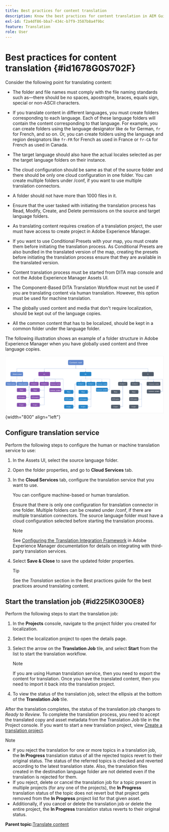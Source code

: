 ```yaml
---
title: Best practices for content translation
description: Know the best practices for content translation in AEM Guides. Learn how to configure the translation service, create a new translation project, and start the translation job.
exl-id: f2a4df86-bba7-434c-b7f9-3587b8a4f9bc
feature: Translation
role: User
---
```

# Best practices for content translation {#id1678G0S702F}

Consider the following point for translating content:

-   The folder and file names must comply with the file naming standards such as—there should be no spaces, apostrophe, braces, equals sign, special or non-ASCII characters.

-   If you translate content in different languages, you must create folders corresponding to each language. Each of these language folders will contain the content corresponding to that language. For example, you can create folders using the language designator like `de` for German, `fr` for French, and so on. Or, you can create folders using the language and region designators like `fr-FR` for French as used in France or `fr-CA` for French as used in Canada.
-   The target language should also have the actual locales selected as per the target language folders on their instance.
-   The cloud configuration should be same as that of the source folder and there should be only one cloud configuration in one folder. You can create multiple folders under /conf, if you want to use multiple translation connectors.
-   A folder should not have more than 1000 files in it.
-   Ensure that the user tasked with initiating the translation process has Read, Modify, Create, and Delete permissions on the source and target language folders.
-   As translating content requires creation of a translation project, the user must have access to create project in Adobe Experience Manager.
-   If you want to use Conditional Presets with your map, you must create them before initiating the translation process. As Conditional Presets are also bundled in the translated version of the map, creating the presets before initiating the translation process ensure that they are available in the translated version.
-   Content translation process must be started from DITA map console and not the Adobe Experience Manager Assets UI.
-   The Component-Based DITA Translation Workflow must not be used if you are translating content via human translation. However, this option must be used for machine translation.
-   The globally used content and media that don't require localization, should be kept out of the language copies.
-   All the common content that has to be localized, should be kept in a common folder under the language folder.

The following illustration shows an example of a folder structure in Adobe Experience Manager when you have globally used content and three language copies.

![](images/aem-directory_structure.png){width="800" align="left"}

## Configure translation service 

Perform the following steps to configure the human or machine translation service to use:

1.  In the Assets UI, select the source language folder.

1.  Open the folder properties, and go to **Cloud Services** tab.

1.  In the **Cloud Services** tab, configure the translation service that you want to use.

    You can configure machine-based or human translation.

    Ensure that there is only one configuration for translation connector in one folder. Multiple folders can be created under /conf, if there are multiple translation connectors. The source language folder must have a cloud configuration selected before starting the translation process.

    >[!NOTE]
    >
    > See [Configuring the Translation Integration Framework](https://experienceleague.adobe.com/docs/experience-manager-cloud-service/sites/administering/reusing-content/translation/integration-framework.html?lang=en) in Adobe Experience Manager documentation for details on integrating with third-party translation services.

1.  Select **Save & Close** to save the updated folder properties.


    >[!TIP]
    >
    > See the *Translation* section in the Best practices guide for the best practices around translating content.


## Start the translation job {#id225IK030OE8}

Perform the following steps to start the translation job:

1.  In the **Projects** console, navigate to the project folder you created for localization.

1.  Select the localization project to open the details page.

1.  Select the arrow on the **Translation Job** tile, and select **Start** from the list to start the translation workflow.

    >[!NOTE]
    >
    > If you are using Human translation service, then you need to export the content for translation. Once you have the translated content, then you need to import it back into the translation project.

1.  To view the status of the translation job, select the ellipsis at the bottom of the **Translation Job** tile.


After the translation completes, the status of the translation job changes to *Ready to Review*. To complete the translation process, you need to accept the translated copy and asset metadata from the Translation Job tile in the Project console. If you want to start a new translation project, view [Create a translation project](translate-documents-web-editor.md#create-a-translation-project).

>[!NOTE]
>
>- If you reject the translation for one or more topics in a translation job, the **In Progress** translation status of all the rejected topics revert to their original status. The status of the referred topics is checked and reverted according to the latest translation state. Also, the translation files created in the destination language folder are not deleted even if the translation is rejected for them.
>- If you reject, delete or cancel the translation job for a topic present in multiple projects (for any one of the projects), the **In Progress** translation status of the topic does not revert but that project gets removed from the **In Progress** project list for that given asset. 
>- Additionally, if you cancel or delete the translation job or delete the entire project, the **In Progress** translation status reverts to their original status.

**Parent topic:**[Translate content](translation.md)
